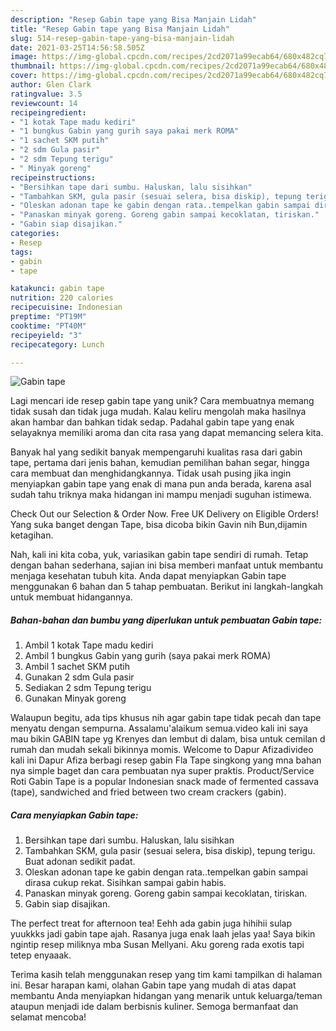 ```yaml
---
description: "Resep Gabin tape yang Bisa Manjain Lidah"
title: "Resep Gabin tape yang Bisa Manjain Lidah"
slug: 514-resep-gabin-tape-yang-bisa-manjain-lidah
date: 2021-03-25T14:56:58.505Z
image: https://img-global.cpcdn.com/recipes/2cd2071a99ecab64/680x482cq70/gabin-tape-foto-resep-utama.jpg
thumbnail: https://img-global.cpcdn.com/recipes/2cd2071a99ecab64/680x482cq70/gabin-tape-foto-resep-utama.jpg
cover: https://img-global.cpcdn.com/recipes/2cd2071a99ecab64/680x482cq70/gabin-tape-foto-resep-utama.jpg
author: Glen Clark
ratingvalue: 3.5
reviewcount: 14
recipeingredient:
- "1 kotak Tape madu kediri"
- "1 bungkus Gabin yang gurih saya pakai merk ROMA"
- "1 sachet SKM putih"
- "2 sdm Gula pasir"
- "2 sdm Tepung terigu"
- " Minyak goreng"
recipeinstructions:
- "Bersihkan tape dari sumbu. Haluskan, lalu sisihkan"
- "Tambahkan SKM, gula pasir (sesuai selera, bisa diskip), tepung terigu. Buat adonan sedikit padat."
- "Oleskan adonan tape ke gabin dengan rata..tempelkan gabin sampai dirasa cukup rekat. Sisihkan sampai gabin habis."
- "Panaskan minyak goreng. Goreng gabin sampai kecoklatan, tiriskan."
- "Gabin siap disajikan."
categories:
- Resep
tags:
- gabin
- tape

katakunci: gabin tape 
nutrition: 220 calories
recipecuisine: Indonesian
preptime: "PT19M"
cooktime: "PT40M"
recipeyield: "3"
recipecategory: Lunch

---
```



![Gabin tape](https://img-global.cpcdn.com/recipes/2cd2071a99ecab64/680x482cq70/gabin-tape-foto-resep-utama.jpg)

Lagi mencari ide resep gabin tape yang unik? Cara membuatnya memang tidak susah dan tidak juga mudah. Kalau keliru mengolah maka hasilnya akan hambar dan bahkan tidak sedap. Padahal gabin tape yang enak selayaknya memiliki aroma dan cita rasa yang dapat memancing selera kita.

Banyak hal yang sedikit banyak mempengaruhi kualitas rasa dari gabin tape, pertama dari jenis bahan, kemudian pemilihan bahan segar, hingga cara membuat dan menghidangkannya. Tidak usah pusing jika ingin menyiapkan gabin tape yang enak di mana pun anda berada, karena asal sudah tahu triknya maka hidangan ini mampu menjadi suguhan istimewa.

Check Out our Selection &amp; Order Now. Free UK Delivery on Eligible Orders! Yang suka banget dengan Tape, bisa dicoba bikin Gavin nih Bun,dijamin ketagihan.


Nah, kali ini kita coba, yuk, variasikan gabin tape sendiri di rumah. Tetap dengan bahan sederhana, sajian ini bisa memberi manfaat untuk membantu menjaga kesehatan tubuh kita. Anda dapat menyiapkan Gabin tape menggunakan 6 bahan dan 5 tahap pembuatan. Berikut ini langkah-langkah untuk membuat hidangannya.

<!--inarticleads1-->

##### Bahan-bahan dan bumbu yang diperlukan untuk pembuatan Gabin tape:

1. Ambil 1 kotak Tape madu kediri
1. Ambil 1 bungkus Gabin yang gurih (saya pakai merk ROMA)
1. Ambil 1 sachet SKM putih
1. Gunakan 2 sdm Gula pasir
1. Sediakan 2 sdm Tepung terigu
1. Gunakan  Minyak goreng


Walaupun begitu, ada tips khusus nih agar gabin tape tidak pecah dan tape menyatu dengan sempurna. Assalamu&#39;alaikum semua.video kali ini saya mau bikin GABIN tape yg Krenyes dan lembut di dalam, bisa untuk cemilan d rumah dan mudah sekali bikinnya momis. Welcome to Dapur Afizadivideo kali ini Dapur Afiza berbagi resep gabin Fla Tape singkong yang mna bahan nya simple baget dan cara pembuatan nya super praktis. Product/Service Roti Gabin Tape is a popular Indonesian snack made of fermented cassava (tape), sandwiched and fried between two cream crackers (gabin). 

<!--inarticleads2-->

##### Cara menyiapkan Gabin tape:

1. Bersihkan tape dari sumbu. Haluskan, lalu sisihkan
1. Tambahkan SKM, gula pasir (sesuai selera, bisa diskip), tepung terigu. Buat adonan sedikit padat.
1. Oleskan adonan tape ke gabin dengan rata..tempelkan gabin sampai dirasa cukup rekat. Sisihkan sampai gabin habis.
1. Panaskan minyak goreng. Goreng gabin sampai kecoklatan, tiriskan.
1. Gabin siap disajikan.


The perfect treat for afternoon tea! Eehh ada gabin juga hihihii sulap yuukkks jadi gabin tape ajah. Rasanya juga enak laah jelas yaa! Saya bikin ngintip resep miliknya mba Susan Mellyani. Aku goreng rada exotis tapi tetep enyaaak. 

Terima kasih telah menggunakan resep yang tim kami tampilkan di halaman ini. Besar harapan kami, olahan Gabin tape yang mudah di atas dapat membantu Anda menyiapkan hidangan yang menarik untuk keluarga/teman ataupun menjadi ide dalam berbisnis kuliner. Semoga bermanfaat dan selamat mencoba!
